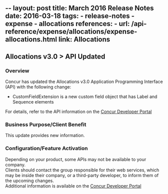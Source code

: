 --
layout: post
title: March 2016 Release Notes
date: 2016-03-18
tags:
    - release-notes
    - expense
    - allocations
references:
    - url: /api-reference/expense/allocations/expense-allocations.html
    link: Allocations
--

## Allocations v3.0 > API Updated
### Overview
Concur has updated the Allocations v3.0 Application Programming Interface (API) with the following change:  
* CustomFieldExtension is a new custom field object that has Label and Sequence elements  

For details, refer to the API information on the [Concur Developer Portal](https://developer.concur.com)
### Business Purpose/Client Benefit
This update provides new information.

### Configuration/Feature Activation
Depending on your product, some APIs may not be available to your company.  
Clients should contact the group responsible for their web services, which may be inside their company, or a third-party developer, to inform them of the upcoming changes.  
Additional information is available on the [Concur Developer Portal](https://developer.concur.com.)
